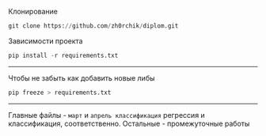 Клонирование
```python
git clone https://github.com/zh0rchik/diplom.git
```
Зависимости проекта
```python
pip install -r requirements.txt
```

<hr>
Чтобы не забыть как добавить новые либы

```python
pip freeze > requirements.txt
```
<hr>

Главные файлы - `март` и `апрель классификация` регрессия и классификация, соответственно. Остальные - промежуточные работы
